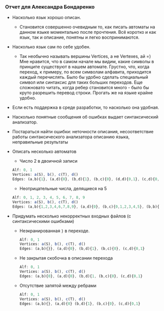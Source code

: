 ### Отчет для Александра Бондаренко

   * Насколько язык хорошо описан.
        * Становится совершенно очевидным то, как писать автоматы на данном языке моментально после 
        прочтения. Всё коротко и как язык, так и описание, понятны и легко воспринимаются. 
   
   * Насколько язык сам по себе удобен.
        *  Так необычно называть вершины Vertices, а не Vertexes, ай =)
         Мне нравится, что в самом начале мы видим, какие символы в принципе существуют в нашем автомате.
         Грустно, что, когда переход, к примеру, по всем символам алфавита, приходится каждый перечислять.
         Было бы удобно сделать специальный символ или синтаксис для таких больших переходов. 
         Еще сложновато читать, когда ребер становится много - было бы круто разрешить перевод строки.
         Прогать же на языке крайне удобно.
   
   * Если есть поддержка в среде разработки, то насколько она удобная.
   
   * Насколько понятные сообщения об ошибках выдает синтаксический анализатор.
   
   * Постараться найти ошибки: неточности описания, несоответствие работы синтаксического анализатора описанию языка, неправильные результаты
   
   * Описать несколько автоматов
        * Число 2 в двоичной записи
        ```javascript
     Alf: 0, 1
     Vertices: a(S), b(), c(T), d()
     Edges: (a,b){1}, (a,d){0}, (b,d){1}, (b,c){0}, (d,d){0,1}, (c,d){0,1}
        ```
       * Неотрицательные числа, делящиеся на 5
       ```javascript
     Alf: 0, 1, 2, 3, 4, 5, 6, 7, 8, 9
     Vertices: a(S), b(), c(T), d()
     Edges: (a,b){1,2,3,4,6,7,8,9}, (a,d){0}, (b,c){0,1,2,3,4,5}, (b,b){1,2,3,4,6,7,8,9}, (d,d){0,1,2,3,4,6,7,8,9}, (c,b){1,2,3,4,5,6,7,8,9}, (a,c){5}
        ```
        
   * Придумать несколько некорректных входных файлов (с синтаксическими ошибками)
   
       * Неэкранированная `}` в переходе. 
           ```javascript
         Alf: 0, 1
         Vertices: a(S), b(), c(T), d()
         Edges: (a,b){}}, (a,d){0}, (b,d){1}, (b,c){0}, (c,d){0,1}
            ```
       * Не закрытая скобочка в описании перехода
           ```javascript
         Alf: 0, 1
         Vertices: a(S), b(), c(T), d()
         Edges: (a,b){0}, (a,d){0}, (b,d){1, (b,c){0}, (c,d){0,1}
            ```
         
       * Отсутствие запятой между ребрами
           ```javascript
         Alf: 0, 1
         Vertices: a(S), b(), c(T), d()
         Edges: (a,b){}, (a,d){0} (b,d){1}, (b,c){0}, (c,d){0,1}
            ```